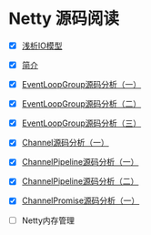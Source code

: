 # Netty 源码阅读

* [x] [浅析IO模型](http://huanlian77.top/middle_ware/netty/)

* [x] [简介](http://huanlian77.top/frame/netty/introduce.html)

* [x] [EventLoopGroup源码分析（一）](http://huanlian77.top/frame/netty/eventloopgroup.html)

* [x] [EventLoopGroup源码分析（二）](http://huanlian77.top/frame/netty/eventloopgroup2.html)

* [x] [EventLoopGroup源码分析（三）](http://huanlian77.top/frame/netty/eventloopgroup3.html)

* [x] [Channel源码分析（一）](http://huanlian77.top/frame/netty/channel.html)

* [x] [ChannelPipeline源码分析（一）](http://huanlian77.top/frame/netty/channelpipeline.html)

* [x] [ChannelPipeline源码分析（二）](http://huanlian77.top/frame/netty/channelpipeline2.html)

* [x] [ChannelPromise源码分析（一）](http://huanlian77.top/frame/netty/channelpromise.html)

* [ ] Netty内存管理




